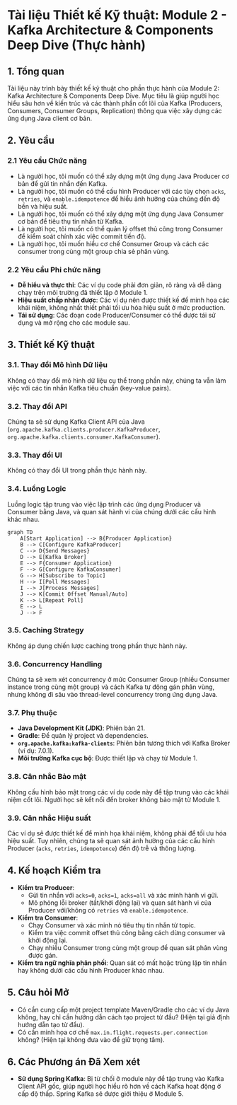 # Tài liệu Thiết kế Kỹ thuật: Module 2 - Kafka Architecture & Components Deep Dive (Thực hành)

## 1. Tổng quan

Tài liệu này trình bày thiết kế kỹ thuật cho phần thực hành của Module 2: Kafka Architecture & Components Deep Dive. Mục tiêu là giúp người học hiểu sâu hơn về kiến trúc và các thành phần cốt lõi của Kafka (Producers, Consumers, Consumer Groups, Replication) thông qua việc xây dựng các ứng dụng Java client cơ bản.

## 2. Yêu cầu

### 2.1 Yêu cầu Chức năng

*   Là người học, tôi muốn có thể xây dựng một ứng dụng Java Producer cơ bản để gửi tin nhắn đến Kafka.
*   Là người học, tôi muốn có thể cấu hình Producer với các tùy chọn `acks`, `retries`, và `enable.idempotence` để hiểu ảnh hưởng của chúng đến độ bền và hiệu suất.
*   Là người học, tôi muốn có thể xây dựng một ứng dụng Java Consumer cơ bản để tiêu thụ tin nhắn từ Kafka.
*   Là người học, tôi muốn có thể quản lý offset thủ công trong Consumer để kiểm soát chính xác việc commit tiến độ.
*   Là người học, tôi muốn hiểu cơ chế Consumer Group và cách các consumer trong cùng một group chia sẻ phân vùng.

### 2.2 Yêu cầu Phi chức năng

*   **Dễ hiểu và thực thi**: Các ví dụ code phải đơn giản, rõ ràng và dễ dàng chạy trên môi trường đã thiết lập ở Module 1.
*   **Hiệu suất chấp nhận được**: Các ví dụ nên được thiết kế để minh họa các khái niệm, không nhất thiết phải tối ưu hóa hiệu suất ở mức production.
*   **Tái sử dụng**: Các đoạn code Producer/Consumer có thể được tái sử dụng và mở rộng cho các module sau.

## 3. Thiết kế Kỹ thuật

### 3.1. Thay đổi Mô hình Dữ liệu

Không có thay đổi mô hình dữ liệu cụ thể trong phần này, chúng ta vẫn làm việc với các tin nhắn Kafka tiêu chuẩn (key-value pairs).

### 3.2. Thay đổi API

Chúng ta sẽ sử dụng Kafka Client API của Java (`org.apache.kafka.clients.producer.KafkaProducer`, `org.apache.kafka.clients.consumer.KafkaConsumer`).

### 3.3. Thay đổi UI
Không có thay đổi UI trong phần thực hành này.

### 3.4. Luồng Logic

Luồng logic tập trung vào việc lập trình các ứng dụng Producer và Consumer bằng Java, và quan sát hành vi của chúng dưới các cấu hình khác nhau.

```mermaid
graph TD
    A[Start Application] --> B{Producer Application}
    B --> C[Configure KafkaProducer]
    C --> D{Send Messages}
    D --> E[Kafka Broker]
    E --> F{Consumer Application}
    F --> G[Configure KafkaConsumer]
    G --> H[Subscribe to Topic]
    H --> I[Poll Messages]
    I --> J[Process Messages]
    J --> K[Commit Offset Manual/Auto]
    K --> L[Repeat Poll]
    E --> L
    J --> F
```

### 3.5. Caching Strategy

Không áp dụng chiến lược caching trong phần thực hành này.

### 3.6. Concurrency Handling

Chúng ta sẽ xem xét concurrency ở mức Consumer Group (nhiều Consumer instance trong cùng một group) và cách Kafka tự động gán phân vùng, nhưng không đi sâu vào thread-level concurrency trong ứng dụng Java.

### 3.7. Phụ thuộc

*   **Java Development Kit (JDK)**: Phiên bản 21.
*   **Gradle**: Để quản lý project và dependencies.
*   **`org.apache.kafka:kafka-clients`**: Phiên bản tương thích với Kafka Broker (ví dụ: 7.0.1).
*   **Môi trường Kafka cục bộ**: Được thiết lập và chạy từ Module 1.

### 3.8. Cân nhắc Bảo mật

Không cấu hình bảo mật trong các ví dụ code này để tập trung vào các khái niệm cốt lõi. Người học sẽ kết nối đến broker không bảo mật từ Module 1.

### 3.9. Cân nhắc Hiệu suất
Các ví dụ sẽ được thiết kế để minh họa khái niệm, không phải để tối ưu hóa hiệu suất. Tuy nhiên, chúng ta sẽ quan sát ảnh hưởng của các cấu hình Producer (`acks`, `retries`, `idempotence`) đến độ trễ và thông lượng.

## 4. Kế hoạch Kiểm tra

*   **Kiểm tra Producer**:
    *   Gửi tin nhắn với `acks=0`, `acks=1`, `acks=all` và xác minh hành vi gửi.
    *   Mô phỏng lỗi broker (tắt/khởi động lại) và quan sát hành vi của Producer với/không có `retries` và `enable.idempotence`.
*   **Kiểm tra Consumer**:
    *   Chạy Consumer và xác minh nó tiêu thụ tin nhắn từ topic.
    *   Kiểm tra việc commit offset thủ công bằng cách dừng consumer và khởi động lại.
    *   Chạy nhiều Consumer trong cùng một group để quan sát phân vùng được gán.
*   **Kiểm tra ngữ nghĩa phân phối**: Quan sát có mất hoặc trùng lặp tin nhắn hay không dưới các cấu hình Producer khác nhau.

## 5. Câu hỏi Mở

*   Có cần cung cấp một project template Maven/Gradle cho các ví dụ Java không, hay chỉ cần hướng dẫn cách tạo project từ đầu? (Hiện tại giả định hướng dẫn tạo từ đầu).
*   Có cần minh họa cơ chế `max.in.flight.requests.per.connection` không? (Hiện tại không đưa vào để giữ trọng tâm).

## 6. Các Phương án Đã Xem xét

*   **Sử dụng Spring Kafka**: Bị từ chối ở module này để tập trung vào Kafka Client API gốc, giúp người học hiểu rõ hơn về cách Kafka hoạt động ở cấp độ thấp. Spring Kafka sẽ được giới thiệu ở Module 5.